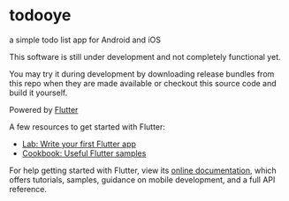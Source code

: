 # todooye

a simple todo list app for Android and iOS

This software is still under development and not
completely functional yet.
 
You may try it during development by downloading
release bundles from this repo when they are made
available or checkout this source code and build
it yourself.

Powered by [Flutter](https://flutter.dev)

A few resources to get started with Flutter:

- [Lab: Write your first Flutter app](https://flutter.dev/docs/get-started/codelab)
- [Cookbook: Useful Flutter samples](https://flutter.dev/docs/cookbook)

For help getting started with Flutter, view its
[online documentation](https://flutter.dev/docs), which offers tutorials,
samples, guidance on mobile development, and a full API reference.

